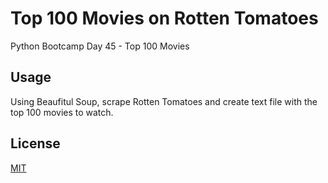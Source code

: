 # Top 100 Movies on Rotten Tomatoes

Python Bootcamp Day 45 - Top 100 Movies


## Usage
Using Beaufitul Soup, scrape Rotten Tomatoes and create text file with
the top 100 movies to watch.

## License
[MIT](https://choosealicense.com/licenses/mit/)